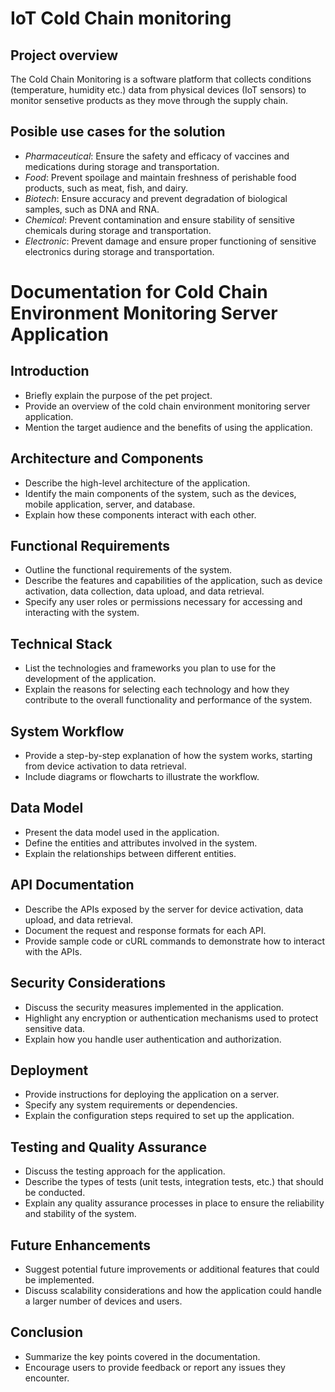 # IoT Cold Chain monitoring

## Project overview

The Cold Chain Monitoring is a software platform that collects conditions (temperature, humidity etc.) data from physical devices (IoT sensors) to monitor sensetive products as they move through the supply chain.

## Posible use cases for the solution

- *Pharmaceutical*: Ensure the safety and efficacy of vaccines and medications during storage and transportation.
- *Food*: Prevent spoilage and maintain freshness of perishable food products, such as meat, fish, and dairy.
- *Biotech*: Ensure accuracy and prevent degradation of biological samples, such as DNA and RNA.
- *Chemical*: Prevent contamination and ensure stability of sensitive chemicals during storage and transportation.
- *Electronic*: Prevent damage and ensure proper functioning of sensitive electronics during storage and transportation.

# Documentation for Cold Chain Environment Monitoring Server Application

## Introduction
- Briefly explain the purpose of the pet project.
- Provide an overview of the cold chain environment monitoring server application.
- Mention the target audience and the benefits of using the application.

## Architecture and Components
- Describe the high-level architecture of the application.
- Identify the main components of the system, such as the devices, mobile application, server, and database.
- Explain how these components interact with each other.

## Functional Requirements
- Outline the functional requirements of the system.
- Describe the features and capabilities of the application, such as device activation, data collection, data upload, and data retrieval.
- Specify any user roles or permissions necessary for accessing and interacting with the system.

## Technical Stack
- List the technologies and frameworks you plan to use for the development of the application.
- Explain the reasons for selecting each technology and how they contribute to the overall functionality and performance of the system.

## System Workflow
- Provide a step-by-step explanation of how the system works, starting from device activation to data retrieval.
- Include diagrams or flowcharts to illustrate the workflow.

## Data Model
- Present the data model used in the application.
- Define the entities and attributes involved in the system.
- Explain the relationships between different entities.

## API Documentation
- Describe the APIs exposed by the server for device activation, data upload, and data retrieval.
- Document the request and response formats for each API.
- Provide sample code or cURL commands to demonstrate how to interact with the APIs.

## Security Considerations
- Discuss the security measures implemented in the application.
- Highlight any encryption or authentication mechanisms used to protect sensitive data.
- Explain how you handle user authentication and authorization.

## Deployment
- Provide instructions for deploying the application on a server.
- Specify any system requirements or dependencies.
- Explain the configuration steps required to set up the application.

## Testing and Quality Assurance
- Discuss the testing approach for the application.
- Describe the types of tests (unit tests, integration tests, etc.) that should be conducted.
- Explain any quality assurance processes in place to ensure the reliability and stability of the system.

## Future Enhancements
- Suggest potential future improvements or additional features that could be implemented.
- Discuss scalability considerations and how the application could handle a larger number of devices and users.

## Conclusion
- Summarize the key points covered in the documentation.
- Encourage users to provide feedback or report any issues they encounter.

